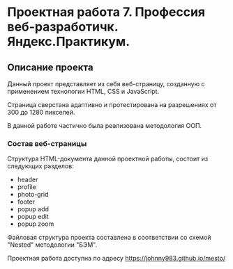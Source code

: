 # Проектная работа 7. Профессия веб-разработичк. Яндекс.Практикум.

## Описание проекта

Данный проект представляет из себя веб-страницу, созданную с применением технологии HTML, CSS и JavaScript.

Страница сверстана адаптивно и протестирована на разрешениях от 300 до 1280 пикселей.

В данной работе частично была реализована методология ООП.

### Состав веб-страницы

Структура HTML-документа данной проектной работы, состоит из следующих разделов:

+ header
+ profile
+ photo-grid
+ footer
+ popup add
+ popup edit
+ popup zoom

Файловая структура проекта составлена в соответствии со схемой "Nested" методологии "БЭМ".

Проектная работа доступна по адресу https://johnny983.github.io/mesto/
